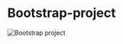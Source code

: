 # Bootstrap-project
![Bootstrap project](https://user-images.githubusercontent.com/120326023/221776344-8317fe71-8fb3-4b6f-b31d-193373d1543b.jpg)
